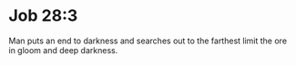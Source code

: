 # Job 28:3

Man puts an end to darkness and searches out to the farthest limit the ore in gloom and deep darkness.
